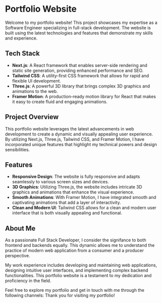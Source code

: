 # Portfolio Website

Welcome to my portfolio website! This project showcases my expertise as a Software Engineer specializing in full-stack development. The website is built using the latest technologies and features that demonstrate my skills and experience.

## Tech Stack

- **Next.js**: A React framework that enables server-side rendering and static site generation, providing enhanced performance and SEO.
- **Tailwind CSS**: A utility-first CSS framework that allows for rapid and flexible UI development.
- **Three.js**: A powerful 3D library that brings complex 3D graphics and animations to the web.
- **Framer Motion**: A production-ready motion library for React that makes it easy to create fluid and engaging animations.

## Project Overview

This portfolio website leverages the latest advancements in web development to create a dynamic and visually appealing user experience. By utilizing Next.js, Three.js, Tailwind CSS, and Framer Motion, I have incorporated unique features that highlight my technical powers and design sensibilities.

## Features

- **Responsive Design**: The website is fully responsive and adapts seamlessly to various screen sizes and devices.
- **3D Graphics**: Utilizing Three.js, the website includes intricate 3D graphics and animations that enhance the visual experience.
- **Smooth Animations**: With Framer Motion, I have integrated smooth and captivating animations that add a layer of interactivity.
- **Clean and Modern UI**: Tailwind CSS allows for a clean and modern user interface that is both visually appealing and functional.

## About Me

As a passionate Full Stack Developer, I consider the signifance to both frontend and backends equally. This dynamic allows me to understand the practice of modern web application from a consumer and a producer perspective.

My work experience includes developing and maintaining web applications, designing intuitive user interfaces, and implementing complex backend functionalities. This portfolio website is a testament to my dedication and proficiency in the field.


Feel free to explore my portfolio and get in touch with me through the following channels:
Thank you for visiting my portfolio!

